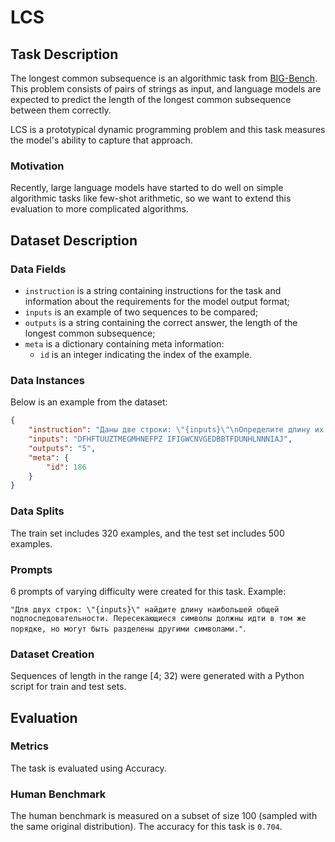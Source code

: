 # **LCS**

## Task Description

The longest common subsequence is an algorithmic task from [BIG-Bench](https://github.com/google/BIG-bench/tree/main/bigbench/benchmark_tasks/cs_algorithms/lcs). This problem consists of pairs of strings as input, and language models are expected to predict the length of the longest common subsequence between them correctly.

LCS is a prototypical dynamic programming problem and this task measures the model's ability to capture that approach.

### Motivation

Recently, large language models have started to do well on simple algorithmic tasks like few-shot arithmetic, so we want to extend this evaluation to more complicated algorithms.

## Dataset Description

### Data Fields

- `instruction` is a string containing instructions for the task and information about the requirements for the model output format;
- `inputs` is an example of two sequences to be compared;
- `outputs` is a string containing the correct answer, the length of the longest common subsequence;
- `meta` is a dictionary containing meta information:
    - `id` is an integer indicating the index of the example.

### Data Instances

Below is an example from the dataset:

```json
{
    "instruction": "Даны две строки: \"{inputs}\"\nОпределите длину их самой длинной общей подпоследовательности.",
    "inputs": "DFHFTUUZTMEGMHNEFPZ IFIGWCNVGEDBBTFDUNHLNNNIAJ",
    "outputs": "5",
    "meta": {
        "id": 186
    }
}
```

### Data Splits

The train set includes 320 examples, and the test set includes 500 examples.

### Prompts

6 prompts of varying difficulty were created for this task. Example:

`"Для двух строк: \"{inputs}\" найдите длину наибольшей общей подпоследовательности. Пересекающиеся символы должны идти в том же порядке, но могут быть разделены другими символами."`.

### Dataset Creation

Sequences of length in the range [4; 32) were generated with a Python script for train and test sets.

## Evaluation

### Metrics

The task is evaluated using Accuracy.

### Human Benchmark

The human benchmark is measured on a subset of size 100 (sampled with the same original distribution). The accuracy for this task is `0.704`.
